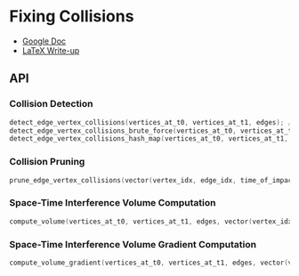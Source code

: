 # Fixing Collisions

* [Google Doc](https://docs.google.com/document/d/13MetSJoTTZ0ptT0SERbst1SgG-KbgK48hozhko6mJxc/edit?usp=sharing)
* [LaTeX Write-up](https://www.overleaf.com/6555952782nttqwfwgksjb)

## API

### Collision Detection

```c++
detect_edge_vertex_collisions(vertices_at_t0, vertices_at_t1, edges); // -> vector(vertex_idx, edge_idx, time_of_impact)
detect_edge_vertex_collisions_brute_force(vertices_at_t0, vertices_at_t1, edges); // -> vector(vertex_idx, edge_idx, time_of_impact)
detect_edge_vertex_collisions_hash_map(vertices_at_t0, vertices_at_t1, edges); // -> vector(vertex_idx, edge_idx, time_of_impact)
```

### Collision Pruning 

```c++
prune_edge_vertex_collisions(vector(vertex_idx, edge_idx, time_of_impact)); // -> vector(vertex_idx, edge_idx, time_of_impact)
```

### Space-Time Interference Volume Computation

```c++
compute_volume(vertices_at_t0, vertices_at_t1, edges, vector(vertex_idx, edge_idx, time_of_impact)); // -> double(volume)
```

### Space-Time Interference Volume Gradient Computation

```c++
compute_volume_gradient(vertices_at_t0, vertices_at_t1, edges, vector(vertex_idx, edge_idx, time_of_impact)); // -> vector(d volume / d displacement_0_x, d volume / d displacement_0_y, d volume / d displacement_1_x, d volume / d displacement_1_y, d volume / d displacement_2_x, d volume / d displacement_2_y)
```
